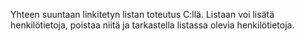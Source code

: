 Yhteen suuntaan linkitetyn listan toteutus C:llä. Listaan voi lisätä henkilötietoja, poistaa niitä ja tarkastella listassa olevia henkilötietoja.
